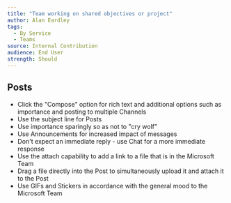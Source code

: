 ```yaml
---
title: "Team working on shared objectives or project"
author: Alan Eardley
tags: 
  - By Service
  - Teams
source: Internal Contribution
audience: End User
strength: Should
---
```

## Posts
- Click the "Compose" option for rich text and additional options such as importance and posting to multiple Channels
- Use the subject line for Posts
- Use importance sparingly so as not to "cry wolf"
- Use Announcements for increased impact of messages
- Don't expect an immediate reply - use Chat for a more immediate response
- Use the attach capability to add a link to a file that is in the Microsoft Team
- Drag a file directly into the Post to simultaneously upload it and attach it to the Post
- Use GIFs and Stickers in accordance with the general mood to the Microsoft Team
